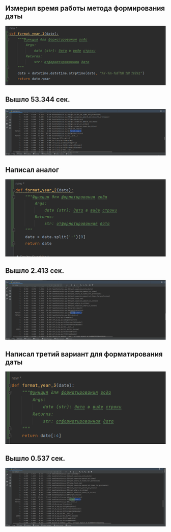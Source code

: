 ## Измерил время работы метода формирования даты
<img src="images_for_2.3.3/image5.png">

## Вышло 53.344 сек.
<img src="images_for_2.3.3/image2.png">

## Написал аналог
<img src="images_for_2.3.3/image4.png">

## Вышло  2.413 сек.
<img src="images_for_2.3.3/image6.png">

## Написал третий вариант для форматирования даты
<img src="images_for_2.3.3/image1.png">

## Вышло 0.537 сек.
<img src="images_for_2.3.3/image3.png">

